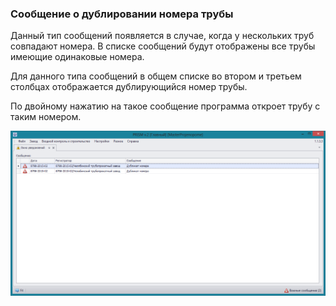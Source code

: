 ﻿
### Сообщение о дублировании номера трубы 


Данный тип сообщений появляется в случае, когда у нескольких труб совпадают номера. В списке сообщений будут отображены все трубы имеющие одинаковые номера. 

Для данного типа сообщений в общем списке во втором и третьем столбцах отображается дублирующийся номер трубы.

По двойному нажатию на такое сообщение программа откроет трубу с таким номером. 

![_notification_pipe_number_duplicate.png](_notification_pipe_number_duplicate.png "")

